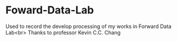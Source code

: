 # Foward-Data-Lab
Used to record the develop processing of my works in Forward Data Lab<br\>
Thanks to professor Kevin C.C. Chang
